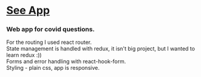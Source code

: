 # [See App](http://saqme.me/redberry/#/)

### Web app for covid questions.  <br>
For the routing I used react router. \
State management is handled with redux, it isn't big project, but I wanted to learn redux :)) \
Forms and error handling with react-hook-form. \
Styling - plain css, app is responsive.
